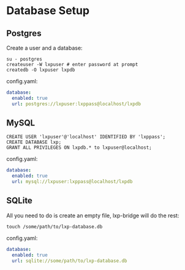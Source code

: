 # Database Setup

## Postgres

Create a user and a database:

```
su - postgres
createuser -W lxpuser # enter password at prompt
createdb -O lxpuser lxpdb
```

config.yaml:

```yaml
database:
  enabled: true
  url: postgres://lxpuser:lxppass@localhost/lxpdb
```

## MySQL

```mysql
CREATE USER 'lxpuser'@'localhost' IDENTIFIED BY 'lxppass';
CREATE DATABASE lxp;
GRANT ALL PRIVILEGES ON lxpdb.* to lxpuser@localhost;
```

config.yaml:

```yaml
database:
  enabled: true
  url: mysql://lxpuser:lxppass@localhost/lxpdb
```


## SQLite

All you need to do is create an empty file, lxp-bridge will do the rest:

```
touch /some/path/to/lxp-database.db
```

config.yaml:

```yaml
database:
  enabled: true
  url: sqlite://some/path/to/lxp-database.db
```

